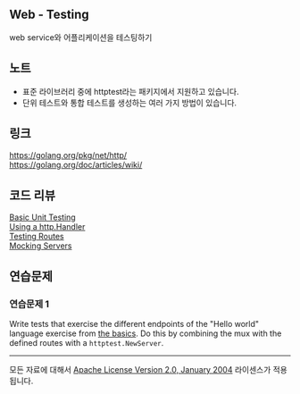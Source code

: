 ## Web - Testing

web service와 어플리케이션을 테스팅하기

## 노트

* 표준 라이브러리 중에 httptest라는 패키지에서 지원하고 있습니다.
* 단위 테스트와 통합 테스트를 생성하는 여러 가지 방법이 있습니다.

## 링크

https://golang.org/pkg/net/http/  
https://golang.org/doc/articles/wiki/  

## 코드 리뷰

[Basic Unit Testing](example1/unit_test.go)  
[Using a http.Handler](example2/unit_test.go)  
[Testing Routes](example3/unit_test.go)  
[Mocking Servers](example4/integration_test.go)  

## 연습문제

### 연습문제 1

Write tests that exercise the different endpoints of the "Hello world" language
exercise from [the basics](../basics/README.md). Do this by combining the mux
with the defined routes with a `httptest.NewServer`.
___
모든 자료에 대해서 [Apache License Version 2.0, January 2004](http://www.apache.org/licenses/LICENSE-2.0) 라이센스가 적용됩니다.
